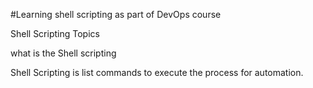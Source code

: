 #Learning shell scripting as part of DevOps course

Shell Scripting Topics

what is the Shell scripting

Shell Scripting is list commands to execute the
process for automation.